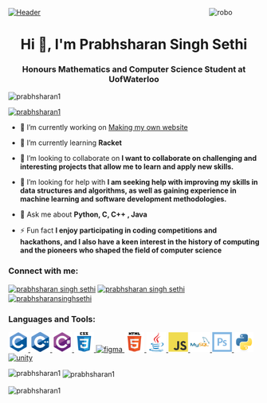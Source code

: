 [![Header](https://readme-typing-svg.demolab.com?font=Nabla&size=48&duration=2500&pause=500&color=F26C1F&center=true&vCenter=true&width=1000&height=75&lines=Hi%2C+nice+to+meet+you!;Ciao%2C+piacere+di+conoscerti!;Privet!+Rad+tebya+videt'!;%C2%A1Hola+mucho+gusto!;Bonjour+heureux+de+vous+rencontrer!;%E4%BD%A0%E5%A5%BD%E5%BE%88%E9%AB%98%E5%85%B4%E8%A7%81%E5%88%B0%E4%BD%A0%EF%BC%81)](https://git.io/typing-svg)
<img align="right" width=20% height=40% alt="robo" src="https://media2.giphy.com/avatars/HeyAutoHQ/DgfrJNR8oUyv.gif" />
<h1 align="center">Hi 👋, I'm Prabhsharan Singh Sethi</h1>
<h3 align="center"> Honours Mathematics and Computer Science Student at UofWaterloo</h3>

<p align="left"> <img src="https://komarev.com/ghpvc/?username=prabhsharan1&label=Profile%20views&color=0e75b6&style=flat" alt="prabhsharan1" /> </p>

<p align="left"> <a href="https://github.com/ryo-ma/github-profile-trophy"><img src="https://github-profile-trophy.vercel.app/?username=prabhsharan1" alt="prabhsharan1" /></a> </p>

- 🔭 I’m currently working on [Making my own website](https://prabhsharansinghsethi.w3spaces.com/)

- 🌱 I’m currently learning **Racket**

- 👯 I’m looking to collaborate on **I want to collaborate on challenging and interesting projects that allow me to learn and apply new skills.**

- 🤝 I’m looking for help with **I am seeking help with improving my skills in data structures and algorithms, as well as gaining experience in machine learning and software development methodologies.**

- 💬 Ask me about **Python, C, C++ , Java**

- ⚡ Fun fact **I enjoy participating in coding competitions and hackathons, and I also have a keen interest in the history of computing and the pioneers who shaped the field of computer science**

<h3 align="left">Connect with me:</h3>
<p align="left">
<a href="https://linkedin.com/in/prabhsharan singh sethi" target="blank"><img align="center" src="https://raw.githubusercontent.com/rahuldkjain/github-profile-readme-generator/master/src/images/icons/Social/linked-in-alt.svg" alt="prabhsharan singh sethi" height="30" width="40" /></a>
<a href="https://www.youtube.com/c/prabhsharan singh sethi" target="blank"><img align="center" src="https://raw.githubusercontent.com/rahuldkjain/github-profile-readme-generator/master/src/images/icons/Social/youtube.svg" alt="prabhsharan singh sethi" height="30" width="40" /></a>
<a href="https://www.leetcode.com/prabhsharansinghsethi" target="blank"><img align="center" src="https://raw.githubusercontent.com/rahuldkjain/github-profile-readme-generator/master/src/images/icons/Social/leet-code.svg" alt="prabhsharansinghsethi" height="30" width="40" /></a>
</p>

<h3 align="left">Languages and Tools:</h3>
<p align="left"> <a href="https://www.cprogramming.com/" target="_blank" rel="noreferrer"> <img src="https://raw.githubusercontent.com/devicons/devicon/master/icons/c/c-original.svg" alt="c" width="40" height="40"/> </a> <a href="https://www.w3schools.com/cpp/" target="_blank" rel="noreferrer"> <img src="https://raw.githubusercontent.com/devicons/devicon/master/icons/cplusplus/cplusplus-original.svg" alt="cplusplus" width="40" height="40"/> </a> <a href="https://www.w3schools.com/cs/" target="_blank" rel="noreferrer"> <img src="https://raw.githubusercontent.com/devicons/devicon/master/icons/csharp/csharp-original.svg" alt="csharp" width="40" height="40"/> </a> <a href="https://www.w3schools.com/css/" target="_blank" rel="noreferrer"> <img src="https://raw.githubusercontent.com/devicons/devicon/master/icons/css3/css3-original-wordmark.svg" alt="css3" width="40" height="40"/> </a> <a href="https://www.figma.com/" target="_blank" rel="noreferrer"> <img src="https://www.vectorlogo.zone/logos/figma/figma-icon.svg" alt="figma" width="40" height="40"/> </a> <a href="https://www.w3.org/html/" target="_blank" rel="noreferrer"> <img src="https://raw.githubusercontent.com/devicons/devicon/master/icons/html5/html5-original-wordmark.svg" alt="html5" width="40" height="40"/> </a> <a href="https://www.java.com" target="_blank" rel="noreferrer"> <img src="https://raw.githubusercontent.com/devicons/devicon/master/icons/java/java-original.svg" alt="java" width="40" height="40"/> </a> <a href="https://developer.mozilla.org/en-US/docs/Web/JavaScript" target="_blank" rel="noreferrer"> <img src="https://raw.githubusercontent.com/devicons/devicon/master/icons/javascript/javascript-original.svg" alt="javascript" width="40" height="40"/> </a> <a href="https://www.mysql.com/" target="_blank" rel="noreferrer"> <img src="https://raw.githubusercontent.com/devicons/devicon/master/icons/mysql/mysql-original-wordmark.svg" alt="mysql" width="40" height="40"/> </a> <a href="https://www.photoshop.com/en" target="_blank" rel="noreferrer"> <img src="https://raw.githubusercontent.com/devicons/devicon/master/icons/photoshop/photoshop-line.svg" alt="photoshop" width="40" height="40"/> </a> <a href="https://www.python.org" target="_blank" rel="noreferrer"> <img src="https://raw.githubusercontent.com/devicons/devicon/master/icons/python/python-original.svg" alt="python" width="40" height="40"/> </a> <a href="https://unity.com/" target="_blank" rel="noreferrer"> <img src="https://www.vectorlogo.zone/logos/unity3d/unity3d-icon.svg" alt="unity" width="40" height="40"/> </a> </p>

<p><img align="left" src="https://github-readme-stats.vercel.app/api/top-langs?username=prabhsharan1&show_icons=true&locale=en&layout=compact" alt="prabhsharan1" /></p>

<p>&nbsp;<img align="center" src="https://github-readme-stats.vercel.app/api?username=prabhsharan1&show_icons=true&locale=en" alt="prabhsharan1" /></p>

<p><img align="center" src="https://github-readme-streak-stats.herokuapp.com/?user=prabhsharan1&" alt="prabhsharan1" /></p>

